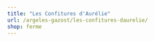 ```yaml
---
title: "Les Confitures d'Aurélie"
url: /argeles-gazost/les-confitures-daurelie/
shop: ferme
---
```

